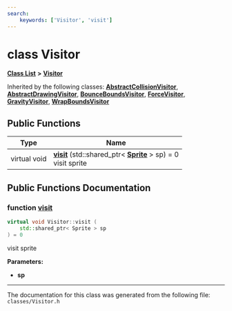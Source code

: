 ```yaml
---
search:
    keywords: ['Visitor', 'visit']
---
```


# class Visitor

[**Class List**](annotated.md) **>** [**Visitor**](class_visitor.md)




Inherited by the following classes: **[AbstractCollisionVisitor](class_abstract_collision_visitor.md)**, **[AbstractDrawingVisitor](class_abstract_drawing_visitor.md)**, **[BounceBoundsVisitor](class_bounce_bounds_visitor.md)**, **[ForceVisitor](class_force_visitor.md)**, **[GravityVisitor](class_gravity_visitor.md)**, **[WrapBoundsVisitor](class_wrap_bounds_visitor.md)**

## Public Functions

|Type|Name|
|-----|-----|
|virtual void|[**visit**](class_visitor.md#1af941b9cd719ad5d43bb21310fb0795eb) (std::shared\_ptr< **[Sprite](class_sprite.md)** > sp) = 0<br>visit sprite |


## Public Functions Documentation

### function <a id="1af941b9cd719ad5d43bb21310fb0795eb" href="#1af941b9cd719ad5d43bb21310fb0795eb">visit</a>

```cpp
virtual void Visitor::visit (
    std::shared_ptr< Sprite > sp
) = 0
```

visit sprite 



**Parameters:**


* **sp** 





----------------------------------------
The documentation for this class was generated from the following file: `classes/Visitor.h`
